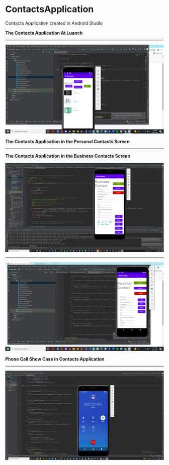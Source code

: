 # ContactsApplication
Contacts Application created in Android Studio


**The Contacts Application At Luanch**

<hr>

![Main Actiity](MainActivityAtLaunch.png)

**The Contacts Application in the Personal Contacts Screen**

<hr>

**The Contacts Application in the Business Contacts Screen**

![Business Contact Screen](BusinessContacts.png)

<hr>

![Personal Contact Screen](ShowCaseOfActions.png)

**Phone Call Show Case in Contacts Application**

<hr>

![Phone Call](In%20Phone%20Call.png)
